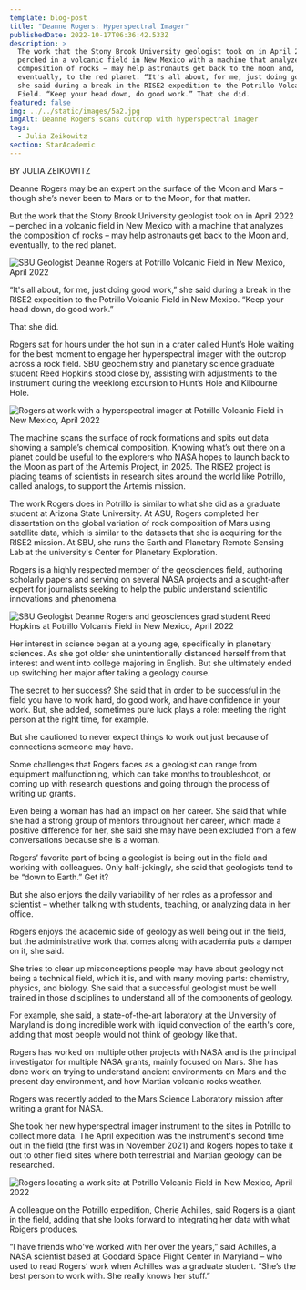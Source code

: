 ```yaml
---
template: blog-post
title: "Deanne Rogers: Hyperspectral Imager"
publishedDate: 2022-10-17T06:36:42.533Z
description: >
  The work that the Stony Brook University geologist took on in April 2022 –
  perched in a volcanic field in New Mexico with a machine that analyzes the
  composition of rocks – may help astronauts get back to the moon and,
  eventually, to the red planet. “It's all about, for me, just doing good work,”
  she said during a break in the RISE2 expedition to the Potrillo Volcanic
  Field. “Keep your head down, do good work.” That she did.
featured: false
img: ../../static/images/5a2.jpg
imgAlt: Deanne Rogers scans outcrop with hyperspectral imager
tags:
  - Julia Zeikowitz
section: StarAcademic
---
```

B﻿Y JULIA ZEIKOWITZ

Deanne Rogers may be an expert on the surface of the Moon and Mars – though she’s never been to Mars or to the Moon, for that matter.

But the work that the Stony Brook University geologist took on in April 2022 – perched in a volcanic field in New Mexico with a machine that analyzes the composition of rocks – may help astronauts get back to the Moon and, eventually, to the red planet.

![SBU Geologist Deanne Rogers at Potrillo Volcanic Field in New Mexico, April 2022](../../static/images/5a1.jpg)

“It's all about, for me, just doing good work,” she said during a break in the RISE2 expedition to the Potrillo Volcanic Field in New Mexico. “Keep your head down, do good work.”

That she did.

Rogers sat for hours under the hot sun in a crater called Hunt’s Hole waiting for the best moment to engage her hyperspectral imager with the outcrop across a rock field. SBU geochemistry and planetary science graduate student Reed Hopkins stood close by, assisting with adjustments to the instrument during the weeklong excursion to Hunt’s Hole and Kilbourne Hole.

![Rogers at work with a hyperspectral imager at Potrillo Volcanic Field in New Mexico, April 2022](../../static/images/5a3.JPG)

The machine scans the surface of rock formations and spits out data showing a sample’s chemical composition. Knowing what’s out there on a planet could be useful to the explorers who NASA hopes to launch back to the Moon as part of the Artemis Project, in 2025. The RISE2 project is placing teams of scientists in research sites around the world like Potrillo, called analogs, to support the Artemis mission. 

The work Rogers does in Potrillo is similar to what she did as a graduate student at Arizona State University. At ASU, Rogers completed her dissertation on the global variation of rock composition of Mars using satellite data, which is similar to the datasets that she is acquiring for the RISE2 mission. At SBU, she runs the Earth and Planetary Remote Sensing Lab at the university's Center for Planetary Exploration.

Rogers is a highly respected member of the geosciences field, authoring scholarly papers and serving on several NASA projects and a sought-after expert for journalists seeking to help the public understand scientific innovations and phenomena.

![SBU Geologist Deanne Rogers and geosciences grad student Reed Hopkins at Potrillo Volcanis Field in New Mexico, April 2022](../../static/images/5a4.JPG)

Her interest in science began at a young age, specifically in planetary sciences. As she got older she unintentionally distanced herself from that interest and went into college majoring in English. But she ultimately ended up switching her major after taking a geology course.

The secret to her success? She said that in order to be successful in the field you have to work hard, do good work, and have confidence in your work. But, she added, sometimes pure luck plays a role: meeting the right person at the right time, for example.

But she cautioned to never expect things to work out just because of connections someone may have. 

Some challenges that Rogers faces as a geologist can range from equipment malfunctioning, which can take months to troubleshoot, or coming up with research questions and going through the process of writing up grants. 

Even being a woman has had an impact on her career. She said that while she had a strong group of mentors throughout her career, which made a positive difference for her, she said she may have been excluded from a few conversations because she is a woman.

Rogers’ favorite part of being a geologist is being out in the field and working with colleagues. Only half-jokingly, she said that geologists tend to be “down to Earth.” Get it?

But she also enjoys the daily variability of her roles as a professor and scientist – whether talking with students, teaching, or analyzing data in her office.

Rogers enjoys the academic side of geology as well being out in the field, but the administrative work that comes along with academia puts a damper on it, she said.

She tries to clear up misconceptions people may have about geology not being a technical field, which it is, and with many moving parts: chemistry, physics, and biology. She said that a successful geologist must be well trained in those disciplines to understand all of the components of geology. 

For example, she said, a state-of-the-art laboratory at the University of Maryland is doing incredible work with liquid convection of the earth's core, adding that most people would not think of geology like that.

Rogers has worked on multiple other projects with NASA and is the principal investigator for multiple NASA grants, mainly focused on Mars. She has done work on trying to understand ancient environments on Mars and the present day environment, and how Martian volcanic rocks weather. 

Rogers was recently added to the Mars Science Laboratory mission after writing a grant for NASA. 

She took her new hyperspectral imager instrument to the sites in Potrillo to collect more data. The April expedition was the instrument's second time out in the field (the first was in November 2021) and Rogers hopes to take it out to other field sites where both terrestrial and Martian geology can be researched.

![Rogers locating a work site at Potrillo Volcanic Field in New Mexico, April 2022](../../static/images/5a5.JPG)

A colleague on the Potrillo expedition, Cherie Achilles, said Rogers is a giant in the field, adding that she looks forward to integrating her data with what Roigers produces.

“I have friends who've worked with her over the years,” said Achilles, a NASA scientist based at Goddard Space Flight Center in Maryland – who used to read Rogers’ work when Achilles was a graduate student. “She’s the best person to work with. She really knows her stuff.”